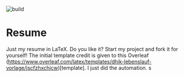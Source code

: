 ![build](https://github.com/ehsan2754/resume/actions/workflows/build.yaml/badge.svg)
# Resume
Just my resume in LaTeX. Do you like it? Start my project and fork it for yourself! The initial template credit is given to this Overleaf (https://www.overleaf.com/latex/templates/dhik-lebenslauf-vorlage/jscfzhxchjcw)[template]. I just did the automation. s
